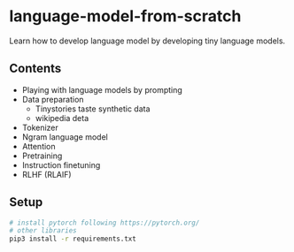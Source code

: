 # language-model-from-scratch
Learn how to develop language model by developing tiny language models.

## Contents
- Playing with language models by prompting  
- Data preparation  
    - Tinystories taste synthetic data  
    - wikipedia deta  
- Tokenizer  
- Ngram language model
- Attention
- Pretraining
- Instruction finetuning
- RLHF (RLAIF)

## Setup
```bash
# install pytorch following https://pytorch.org/
# other libraries
pip3 install -r requirements.txt
```